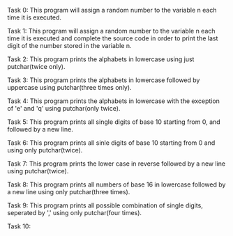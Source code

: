 Task 0: This program will assign a random number to the variable n each time it is executed.

Task 1: This program will assign a random number to the variable n each time it is executed and complete the source code in order to print the last digit of the number stored in the variable n.

Task 2: This program prints the alphabets in lowercase using just putchar(twice only).

Task 3: This program prints the alphabets in lowercase followed by uppercase using putchar(three times only).

Task 4: This program prints the alphabets in lowercase with the exception of 'e' and 'q' using putchar(only twice).

Task 5: This program prints all single digits of base 10 starting from 0, and followed by a new line.

Task 6: This program prints all sinle digits of base 10 starting from 0 and using only putchar(twice).

Task 7: This program prints the lower case in reverse followed by a new line using putchar(twice).

Task 8: This program prints all numbers of base 16 in lowercase followed by a new line using only putchar(three times).

Task 9: This program prints all possible combination of single digits, seperated by ',' using only putchar(four times).

Task 10: 